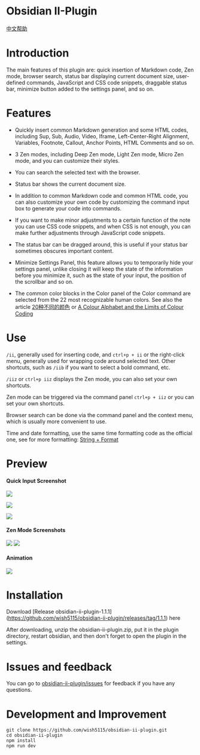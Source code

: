 # Obsidian II-Plugin

[中文帮助](https://github.com/wish5115/obsidian-ii-plugin/blob/main/README-zh.md)

# Introduction

The main features of this plugin are: quick insertion of Markdown code, Zen mode, browser search, status bar displaying current document size, user-defined commands, JavaScript and CSS code snippets, draggable status bar, minimize button added to the settings panel, and so on.


# Features

- Quickly insert common Markdown generation and some HTML codes, including Sup, Sub, Audio, Video, Iframe, Left-Center-Right Alignment, Variables, Footnote, Callout, Anchor Points, HTML Comments and so on.

- 3 Zen modes, including Deep Zen mode, Light Zen mode, Micro Zen mode, and you can customize their styles.

- You can search the selected text with the browser.

- Status bar shows the current document size.

- In addition to common Markdown code and common HTML code, you can also customize your own code by customizing the command input box to generate your code into commands.

- If you want to make minor adjustments to a certain function of the note you can use CSS code snippets, and when CSS is not enough, you can make further adjustments through JavaScript code snippets.

- The status bar can be dragged around, this is useful if your status bar sometimes obscures important content.

- Minimize Settings Panel, this feature allows you to temporarily hide your settings panel, unlike closing it will keep the state of the information before you minimize it, such as the state of your input, the position of the scrollbar and so on.

- The common color blocks in the Color panel of the Color command are selected from the 22 most recognizable human colors. See also the article [20种不同的颜色](https://zhuanlan.zhihu.com/p/508870810) or [A Colour Alphabet and the Limits of Colour Coding](https://www.researchgate.net/publication/237005166_A_Colour_Alphabet_and_the_Limits_of_Colour_Coding)

# Use

`/ii`, generally used for inserting code, and `ctrl+p + ii` or the right-click menu, generally used for wrapping code around selected text. Other shortcuts, such as `/iib` if you want to select a bold command, etc.

`/iiz` or `ctrl+p iiz` displays the Zen mode, you can also set your own shortcuts.

Zen mode can be triggered via the command panel `ctrl+p + iiz` or you can set your own shortcuts.

Browser search can be done via the command panel and the context menu, which is usually more convenient to use.

Time and date formatting, use the same time formatting code as the official one, see for more formatting: [String + Format](https://momentjs.com/docs/#/parsing/string-format/)

# Preview

#### Quick Input Screenshot

![](https://cdn.jsdelivr.net/gh/wish5115/obsidian-ii-plugin@main/assets/screenshots/list1.png)

![](https://cdn.jsdelivr.net/gh/wish5115/obsidian-ii-plugin@main/assets/screenshots/list2.png)

![](https://cdn.jsdelivr.net/gh/wish5115/obsidian-ii-plugin@main/assets/screenshots/image-modal.webp)

#### Zen Mode Screenshots

![](https://cdn.jsdelivr.net/gh/wish5115/obsidian-ii-plugin@main/assets/screenshots/zen-light.png)
![](https://cdn.jsdelivr.net/gh/wish5115/obsidian-ii-plugin@main/assets/screenshots/zen-dark.png)

#### Animation

![](https://cdn.jsdelivr.net/gh/wish5115/obsidian-ii-plugin@main/assets/screenshots/iiplugin.gif)

# Installation

Download [Release obsidian-ii-plugin-1.1.1] (https://github.com/wish5115/obsidian-ii-plugin/releases/tag/1.1.1) here

After downloading, unzip the obsidian-ii-plugin.zip, put it in the plugin directory, restart obsidian, and then don't forget to open the plugin in the settings.


# Issues and feedback

You can go to [obsidian-ii-plugin/issues](https://github.com/wish5115/obsidian-ii-plugin/issues) for feedback if you have any questions.

# Development and Improvement

```
git clone https://github.com/wish5115/obsidian-ii-plugin.git
cd obsidian-ii-plugin
npm install
npm run dev
```

